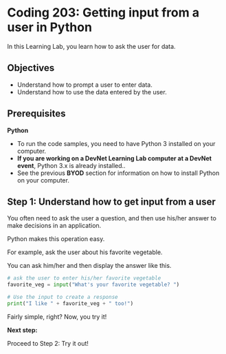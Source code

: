 # Coding 203: Getting input from a user in Python

In this Learning Lab, you learn how to ask the user for data.


## Objectives

* Understand how to prompt a user to enter data.
* Understand how to use the data entered by the user.


## Prerequisites

**Python**
* To run the code samples, you need to have Python 3 installed on your computer.
* **If you are working on a DevNet Learning Lab computer at a DevNet event**, Python 3.x is already installed..
* See the previous **BYOD** section for information on how to install Python on your computer.


## Step 1: Understand how to get input from a user

You often need to ask the user a question, and then use his/her answer to make decisions in an application.

Python makes this operation easy.

For example, ask the user about his favorite vegetable.

You can ask him/her and then display the answer like this.

```python
# ask the user to enter his/her favorite vegetable
favorite_veg = input("What's your favorite vegetable? ")

# Use the input to create a response
print("I like " + favorite_veg + " too!")

```
Fairly simple, right?  Now, you try it!

**Next step:**

Proceed to Step 2: Try it out!
